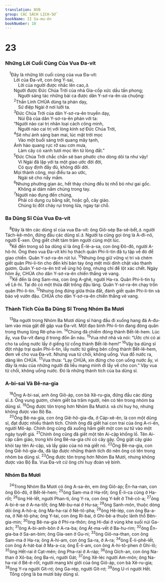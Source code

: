 ```yaml
---
translation: NVB
group: CÁC SÁCH LỊCH-SỬ
bookName: II Sa-mu-ên 
bookNumber: 10
---
```


<div class="title"><h1>23</h1><h3>Những Lời Cuối Cùng Của Vua Đa-vít </h3></div>
<span class="verse 2sa_23_1"> <sup>1</sup>Đây là những lời cuối cùng của vua Đa-vít: <br/>  Lời của Đa-vít, con ông Y-sai, <br/>   Lời của người được nhấc lên cao,<a data-toggle="tooltip" data-placement="bottom" title="Qumran, LXX: được Đức Chúa Trời dấy lên">⚓</a><br/>  Người được Đức Chúa Trời của nhà Gia-cốp xức dầu tấn phong; <br/>   Người sáng tác những bài ca được dân Y-sơ-ra-ên ưa chuộng: <br/></span>
<span class="verse 2sa_23_2">  <sup>2</sup>Thần Linh CHÚA dùng ta phán dạy, <br/>   Sứ điệp Ngài ở nơi lưỡi ta. <br/></span>
<span class="verse 2sa_23_3">  <sup>3</sup>Đức Chúa Trời của dân Y-sơ-ra-ên truyền dạy, <br/>   Núi Đá của dân Y-sơ-ra-ên phán với ta: <br/>  “Người nào cai trị nhân loại cách công minh, <br/>   Người nào cai trị với lòng kính sợ Đức Chúa Trời, <br/></span>
<span class="verse 2sa_23_4">  <sup>4</sup>Sẽ như ánh sáng ban mai, lúc mặt trời mọc <br/>   Vào một buổi sáng trời quang mây tạnh, <br/>  Ánh hào quang rực rỡ sau cơn mưa, <br/>   Làm cây cỏ xanh tươi mọc lên từ lòng đất.” <br/></span>
<span class="verse 2sa_23_5">  <sup>5</sup>Đức Chúa Trời chắc chắn sẽ ban phước cho dòng dõi ta như vậy! <br/>   Vì Ngài đã lập với ta một giao ước đời đời, <br/>   Có quy định đầy đủ, không đổi dời. <br/>  Mọi thành công, mọi điều ta ao ước, <br/>   Ngài sẽ cho nẩy mầm. <br/></span>
<span class="verse 2sa_23_6">  <sup>6</sup>Nhưng phường gian ác, hết thảy chúng đều bị nhổ bỏ như gai gốc. <br/>   Không ai dám nắm chúng trong tay. <br/></span>
<span class="verse 2sa_23_7">  <sup>7</sup>Người nào đụng đến chúng, <br/>   Phải có dụng cụ bằng sắt, hoặc gỗ, cây giáo. <br/>   Chúng bị đốt cháy rụi trong lửa, ngay tại chỗ. <br/></span>
<div class="title"><h3>Ba Dũng Sĩ Của Vua Đa-vít </h3></div>
<span class="verse 2sa_23_8"> <sup>8</sup>Đây là tên các dũng sĩ của vua Đa-vít: ông Giô-sép Ba-sê-bết,<a data-toggle="tooltip" data-placement="bottom" title="LXX: Ích-bô-sết, Ích-ba-anh">⚓</a> người Tách-kê-môn, đứng đầu các dũng sĩ.<a data-toggle="tooltip" data-placement="bottom" title="Ctd: Bộ Ba">⚓</a> Người ta cũng gọi ông là A-đi-nô, người Ê-xen. Ông giết chết tám trăm người cùng một lúc. <br/></span>
<span class="verse 2sa_23_9"> <sup>9</sup>Kế đến trong số ba dũng sĩ là ông Ê-lê-a-sa, con ông Đô-đô, người A-hô-hi. Ông theo vua Đa-vít khi họ thách quân Phi-li-tin đã tụ tập về đó để giao chiến. Quân Y-sơ-ra-ên rút lui. </span>
<span class="verse 2sa_23_10"><sup>10</sup>Nhưng ông giữ vững vị trí và chém giết quân Phi-li-tin cho đến khi bàn tay ông mệt mỏi dính chặt vào thanh gươm. Quân Y-sơ-ra-ên trở về ủng hộ ông, nhưng chỉ để lột xác chết. Ngày hôm ấy, CHÚA cho dân Y-sơ-ra-ên chiến thắng vẻ vang. <br/></span>
<span class="verse 2sa_23_11"> <sup>11</sup>Kế đến là ông Sam-ma, con ông A-ghê, người Ha-ra. Quân Phi-li-tin tụ về Lê-hi. Tại đó có một thửa đất trồng đậu lăng. Quân Y-sơ-ra-ên chạy trốn quân Phi-li-tin. </span>
<span class="verse 2sa_23_12"><sup>12</sup>Nhưng ông đứng giữa thửa đất, đánh giết quân Phi-li-tin và bảo vệ vườn đậu. CHÚA cho dân Y-sơ-ra-ên chiến thắng vẻ vang. <br/></span>
<div class="title"><h3>Thành Tích Của Ba Dũng Sĩ Trong Nhóm Ba Mươi </h3></div>
<span class="verse 2sa_23_13"> <sup>13</sup>Ba người trong Nhóm Ba Mươi dũng sĩ hàng đầu đi xuống hang đá A-đu-lam vào mùa gặt để gặp vua Đa-vít. Một đạo binh Phi-li-tin đang đóng quân trong thung lũng Rê-pha-im. </span>
<span class="verse 2sa_23_14"><sup>14</sup>Chúng đã chiếm đóng thành Bết-lê-hem. Lúc ấy, vua Đa-vít đang ở trong đồn ẩn náu. </span>
<span class="verse 2sa_23_15"><sup>15</sup>Vua nhớ nhà và nói: “Ước chi có ai cho ta uống nước lấy ở giếng từ cổng thành Bết-lê-hem!” </span>
<span class="verse 2sa_23_16"><sup>16</sup>Vậy ba dũng sĩ đột nhập trại quân Phi-li-tin, lấy nước từ giếng bên cổng thành Bết-lê-hem, đem về cho vua Đa-vít. Nhưng vua từ chối, không uống. Vua đổ nước ra, dâng lên CHÚA. </span>
<span class="verse 2sa_23_17"><sup>17</sup>Vua thưa: “Lạy CHÚA, xin đừng cho con uống nước ấy, vì đây là máu của những người đã liều mạng mình đi lấy về cho con.” Vậy vua từ chối, không uống nước. Đó là những thành tích của ba dũng sĩ. <br/></span>
<div class="title"><h3>A-bi-sai Và Bê-na-gia </h3></div>
<span class="verse 2sa_23_18"> <sup>18</sup>Ông A-bi-sai, anh ông Giô-áp, con bà Xê-ru-gia, đứng đầu các dũng sĩ.<a data-toggle="tooltip" data-placement="bottom" title="Syr: ba mươi">⚓</a> Ông vung gươm, chém giết ba trăm người, nên có tên trong nhóm ba dũng sĩ. </span>
<span class="verse 2sa_23_19"><sup>19</sup>Ông được tôn trọng hơn Nhóm Ba Mươi<a data-toggle="tooltip" data-placement="bottom" title="Syr; c.23; nt: Bộ Ba">⚓</a> và chỉ huy họ, nhưng không được vào Bộ Ba. <br/></span>
<span class="verse 2sa_23_20"> <sup>20</sup>Ông Bê-na-gia, con ông Giê-hô-gia-đa, ở Cáp-xê-ên, là con một dũng sĩ, đạt được nhiều thành tích. Chính ông đã giết hai con trai của ông A-ri-ên, người Mô-áp. Chính ông cũng đã xuống hầm giết một con sư tử vào một ngày tuyết giá. </span>
<span class="verse 2sa_23_21"><sup>21</sup>Chính ông cũng đã giết một tên Ai-cập khổng lồ. Tên Ai-cập cầm giáo, trong khi ông Bê-na-gia chỉ có cây gậy. Ông giật cây giáo khỏi tay tên Ai-cập, và lấy giáo của nó mà giết nó. </span>
<span class="verse 2sa_23_22"><sup>22</sup>Ông Bê-na-gia, con ông Giê-hô-gia-đa, đã lập được những thành tích đó nên ông có tên trong nhóm ba dũng sĩ. </span>
<span class="verse 2sa_23_23"><sup>23</sup>Ông được tôn trọng hơn Nhóm Ba Mươi, nhưng không được vào Bộ Ba. Vua Đa-vít cử ông chỉ huy đoàn vệ binh. <br/></span>
<div class="title"><h3>Nhóm Ba Mươi </h3></div>
<span class="verse 2sa_23_24"> <sup>24</sup>Trong Nhóm Ba Mươi có ông A-sa-ên, em ông Giô-áp; Ên-ha-nan, con ông Đô-đô, ở Bết-lê-hem; </span>
<span class="verse 2sa_23_25"><sup>25</sup>ông Sam-ma ở Ha-rốt; ông Ê-li-ca cũng ở Ha-rốt; </span>
<span class="verse 2sa_23_26"><sup>26</sup>ông Hê-lết, người Phan-ti, ông Y-ra, con ông Y-kết ở Thê-cô-a; </span>
<span class="verse 2sa_23_27"><sup>27</sup>ông A-bi-ê-se ở A-na-tốt; ông Mê-bu-nai ở Hu-sa; </span>
<span class="verse 2sa_23_28"><sup>28</sup>ông Sanh-môn, thuộc dòng dõi ông A-hô-a; ông Ma-ha-rai ở Nê-tô-pha; </span>
<span class="verse 2sa_23_29"><sup>29</sup>ông Hê-lép, con ông Ba-a-na, ở Nê-tô-pha; ông Y-tai, con ông Ri-bai, ở Ghi-bê-a thuộc lãnh thổ Bên-gia-min; </span>
<span class="verse 2sa_23_30"><sup>30</sup>ông Bê-na-gia ở Phi-ra-thôn; ông Hi-đai ở vùng khe suối núi Ga-ách; </span>
<span class="verse 2sa_23_31"><sup>31</sup>ông A-bi-anh-bôn ở A-ra-ba; ông Át-ma-vết ở Ba-hu-rim; </span>
<span class="verse 2sa_23_32"><sup>32</sup>ông Ên-gia-ba ở Sa-an-bim; ông Gia-sen ở Gu-ni; </span>
<span class="verse 2sa_23_33"><sup>33</sup>ông Giô-na-than, con ông Sam-ma ở Ha-ra; ông A-hi-am, con ông Sa-ra, ở A-ra; </span>
<span class="verse 2sa_23_34"><sup>34</sup>ông Ê-li-phê-lết, con ông A-hát-bai ở Ma-a-ca; ông Ê-li-am, con ông A-hi-tô-phen ở Ghi-lô; </span>
<span class="verse 2sa_23_35"><sup>35</sup>ông Hết-rai ở Cạt-mên; ông Pha-rai ở A-ráp; </span>
<span class="verse 2sa_23_36"><sup>36</sup>ông Gích-an, con ông Na-than ở Xô-ba; ông Ba-ni, người Gát; </span>
<span class="verse 2sa_23_37"><sup>37</sup>ông Xê-léc người Am-môn; ông Na-ha-rai ở Bê-ê-rốt, người mang khí giới của ông Giô-áp, con bà Xê-ru-gia; </span>
<span class="verse 2sa_23_38"><sup>38</sup>ông Y-ra người Gít-rơ; ông Ga-rép, người Gít-rơ; </span>
<span class="verse 2sa_23_39"><sup>39</sup>ông U-ri người Hết. <br/> Tổng cộng là ba mươi bảy dũng sĩ. <br/></span>
